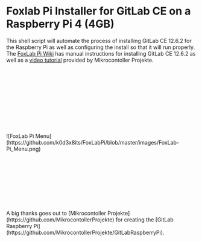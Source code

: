 # Foxlab Pi Installer for GitLab CE on a Raspberry Pi 4 (4GB)
This shell script will automate the process of installing GitLab CE 12.6.2 for the Raspberry Pi as well as configuring the install so that it will run properly. The [FoxLab Pi Wiki]() has manual instructions for installing GitLab CE 12.6.2 as well as a [video tutorial]() provided by Mikrocontoller Projekte.
 
<br>  
<br>
<br>  
<br>
<br>  
<br>
<br>  
<br>
<br>
<br>  
![FoxLab Pi Menu] (https://github.com/k0d3x8its/FoxLabPi/blob/master/images/FoxLab-Pi_Menu.png)
<br>  
<br>
<br>  
<br>
<br>  
<br>
<br>  
<br>
<br>  
<br>
A big thanks goes out to [Mikrocontoller Projekte](https://github.com/MikrocontollerProjekte) for creating the [GitLab Raspberry Pi](https://github.com/MikrocontollerProjekte/GitLabRaspberryPi). 
